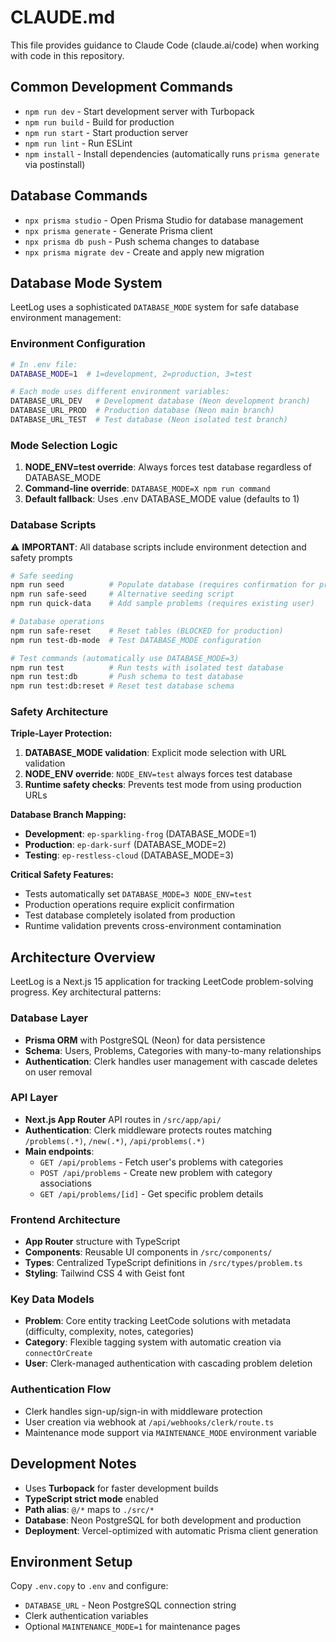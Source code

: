 # CLAUDE.md

This file provides guidance to Claude Code (claude.ai/code) when working with code in this repository.

## Common Development Commands

- `npm run dev` - Start development server with Turbopack
- `npm run build` - Build for production
- `npm run start` - Start production server
- `npm run lint` - Run ESLint
- `npm install` - Install dependencies (automatically runs `prisma generate` via postinstall)

## Database Commands

- `npx prisma studio` - Open Prisma Studio for database management
- `npx prisma generate` - Generate Prisma client
- `npx prisma db push` - Push schema changes to database
- `npx prisma migrate dev` - Create and apply new migration

## Database Mode System

LeetLog uses a sophisticated `DATABASE_MODE` system for safe database environment management:

### Environment Configuration

```bash
# In .env file:
DATABASE_MODE=1  # 1=development, 2=production, 3=test

# Each mode uses different environment variables:
DATABASE_URL_DEV   # Development database (Neon development branch)
DATABASE_URL_PROD  # Production database (Neon main branch)
DATABASE_URL_TEST  # Test database (Neon isolated test branch)
```

### Mode Selection Logic

1. **NODE_ENV=test override**: Always forces test database regardless of DATABASE_MODE
2. **Command-line override**: `DATABASE_MODE=X npm run command`
3. **Default fallback**: Uses .env DATABASE_MODE value (defaults to 1)

### Database Scripts

⚠️  **IMPORTANT**: All database scripts include environment detection and safety prompts

```bash
# Safe seeding
npm run seed          # Populate database (requires confirmation for production)
npm run safe-seed     # Alternative seeding script  
npm run quick-data    # Add sample problems (requires existing user)

# Database operations
npm run safe-reset    # Reset tables (BLOCKED for production)
npm run test-db-mode  # Test DATABASE_MODE configuration

# Test commands (automatically use DATABASE_MODE=3)
npm run test          # Run tests with isolated test database
npm run test:db       # Push schema to test database
npm run test:db:reset # Reset test database schema
```

### Safety Architecture

**Triple-Layer Protection:**
1. **DATABASE_MODE validation**: Explicit mode selection with URL validation
2. **NODE_ENV override**: `NODE_ENV=test` always forces test database
3. **Runtime safety checks**: Prevents test mode from using production URLs

**Database Branch Mapping:**
- **Development**: `ep-sparkling-frog` (DATABASE_MODE=1)
- **Production**: `ep-dark-surf` (DATABASE_MODE=2)  
- **Testing**: `ep-restless-cloud` (DATABASE_MODE=3)

**Critical Safety Features:**
- Tests automatically set `DATABASE_MODE=3 NODE_ENV=test`
- Production operations require explicit confirmation
- Test database completely isolated from production
- Runtime validation prevents cross-environment contamination

## Architecture Overview

LeetLog is a Next.js 15 application for tracking LeetCode problem-solving progress. Key architectural patterns:

### Database Layer
- **Prisma ORM** with PostgreSQL (Neon) for data persistence
- **Schema**: Users, Problems, Categories with many-to-many relationships
- **Authentication**: Clerk handles user management with cascade deletes on user removal

### API Layer
- **Next.js App Router** API routes in `/src/app/api/`
- **Authentication**: Clerk middleware protects routes matching `/problems(.*)`, `/new(.*)`, `/api/problems(.*)`
- **Main endpoints**: 
  - `GET /api/problems` - Fetch user's problems with categories
  - `POST /api/problems` - Create new problem with category associations
  - `GET /api/problems/[id]` - Get specific problem details

### Frontend Architecture
- **App Router** structure with TypeScript
- **Components**: Reusable UI components in `/src/components/`
- **Types**: Centralized TypeScript definitions in `/src/types/problem.ts`
- **Styling**: Tailwind CSS 4 with Geist font

### Key Data Models
- **Problem**: Core entity tracking LeetCode solutions with metadata (difficulty, complexity, notes, categories)
- **Category**: Flexible tagging system with automatic creation via `connectOrCreate`
- **User**: Clerk-managed authentication with cascading problem deletion

### Authentication Flow
- Clerk handles sign-up/sign-in with middleware protection
- User creation via webhook at `/api/webhooks/clerk/route.ts`
- Maintenance mode support via `MAINTENANCE_MODE` environment variable

## Development Notes

- Uses **Turbopack** for faster development builds
- **TypeScript strict mode** enabled
- **Path alias**: `@/*` maps to `./src/*`
- **Database**: Neon PostgreSQL for both development and production
- **Deployment**: Vercel-optimized with automatic Prisma client generation

## Environment Setup

Copy `.env.copy` to `.env` and configure:
- `DATABASE_URL` - Neon PostgreSQL connection string
- Clerk authentication variables
- Optional `MAINTENANCE_MODE=1` for maintenance pages